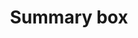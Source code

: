 ---
layout: pattern
categories: [patterns, summary-box]
title: Summary box
type: [sub-nav-item]
permalink: /patterns/summary-box/
overview: A summary box highlights key information from a longer page or displays next steps. 
description: The following component is based on the from the USWDS. The information below shows how the component was customized to match our site brand. Please review the USWDS for more information on how to use this component.
    
usa-link: "https://designsystem.digital.gov/components/summary-box/"
specification: |
  A summary box is used to call out 3-5 key details that readers shouldn't miss on a page that contains a lot of information. If the page content describes a few steps or a checklist of items to remember, collect them in a summary box. Use five bullet points or less.

  - It's recommended to use anchor link to link to further reading on the same page. To do this without confusing your readers, do your best to explain where the link will take them in the hyperlinked text and reiterate it with the subsequent heading.

spec: # example schema below .. repeat sets for as many fields as you have
  - fieldname: title
    class-name: usa-classname
    required: true
    type: h3
    content: 80 characters
    example: "Cats are really cool dudes"
  - fieldname: body
    class-name: usa-classname
    type: text
    character: 140 characters
    example: "Run off table persian cat jump eat fish hack. Paw at beetle and eat it before it gets away demand"
summary-title: Key information
summary-list:
 - item: If you are under a winter storm warning, <a href="/" class="usa-summary-box__link">find shelter</a> right away. 
 - item: Sign up for <a href="/" class="usa-summary-box__link">your community’s warning system</a>.
 - item: Learn the signs of, and basic treatments for, <a href="/"  class="usa-summary-box__link">frostbite</a> and <a href="/" class="usa-summary-box__link">hypothermia</a>.
 - item: Gather emergency supplies for your <a href="/" class="usa-summary-box__link">home</a> and your <a href="/" class="usa-summary-box__link">car</a>.
yml: |
  
  summary-title: Key information
  summary-list:
    - item: If you are under a winter storm warning, <a href="/" class="usa-summary-box__link">find shelter</a> right away. 
    - item: Sign up for <a href="/" class="usa-summary-box__link">your community’s warning system</a>.
    - item: Learn the signs of, and basic treatments for, <a href="/"  class="usa-summary-box__link">frostbite</a> and <a href="/" class="usa-summary-box__link">hypothermia</a>.
    - item: Gather emergency supplies for your <a href="/" class="usa-summary-box__link">home</a> and your <a href="/" class="usa-summary-box__link">car</a>.

jekyll: |

  "{% include patterns/summary-box/summary-box-jk.md %}"
### Paths to view design and code... 
## designimg: can be used to show an image of the design until a coded version can be created. The htmlpath & csspath should be located in the pattens folder. Read more about creating coded components in /docs/creating-patterns 
# designimg: 

htmlpath: patterns/summary-box/summary-box.md
csspath: patterns/summary-box/index.scss
---